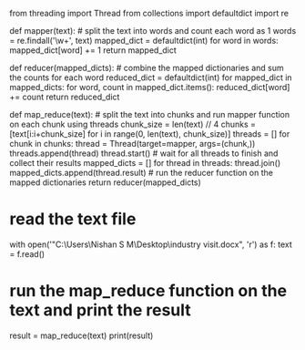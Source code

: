from threading import Thread
from collections import defaultdict
import re

def mapper(text):
    # split the text into words and count each word as 1
    words = re.findall('\w+', text)
    mapped_dict = defaultdict(int)
    for word in words:
        mapped_dict[word] += 1
    return mapped_dict

def reducer(mapped_dicts):
    # combine the mapped dictionaries and sum the counts for each word
    reduced_dict = defaultdict(int)
    for mapped_dict in mapped_dicts:
        for word, count in mapped_dict.items():
            reduced_dict[word] += count
    return reduced_dict

def map_reduce(text):
    # split the text into chunks and run mapper function on each chunk using threads
    chunk_size = len(text) // 4
    chunks = [text[i:i+chunk_size] for i in range(0, len(text), chunk_size)]
    threads = []
    for chunk in chunks:
        thread = Thread(target=mapper, args=(chunk,))
        threads.append(thread)
        thread.start()
    # wait for all threads to finish and collect their results
    mapped_dicts = []
    for thread in threads:
        thread.join()
        mapped_dicts.append(thread.result)
    # run the reducer function on the mapped dictionaries
    return reducer(mapped_dicts)

# read the text file
with open('"C:\Users\Nishan S M\Desktop\industry visit.docx", 'r') as f:
    text = f.read()
# run the map_reduce function on the text and print the result
result = map_reduce(text)
print(result)
